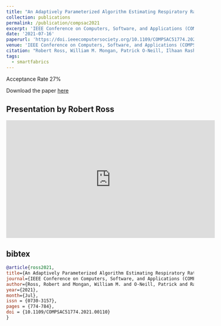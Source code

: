 ```yaml
---
title: "An Adaptively Parameterized Algorithm Estimating Respiratory Rate from a Passive Wearable RFID Smart Garment"
collection: publications
permalink: /publication/compsac2021
excerpt: 'IEEE Conference on Computers, Software, and Applications (COMPSAC)'
date: '2021-07-16'
paperurl: 'https://doi.ieeecomputersociety.org/10.1109/COMPSAC51774.2021.00110'
venue: 'IEEE Conference on Computers, Software, and Applications (COMPSAC)'
citation: "Robert Ross, William M. Mongan, Patrick O-Neill, Ilhaan Rasheed, Adam Fontecchio, Genevieve Dion, and Kapil R. Dandekar.  An Adaptively Parameterized Algorithm Estimating Respiratory Rate from a Passive Wearable RFID Smart Garment. IEEE Symposium on Mobile, Wearable and Ubiquitous Computing at COMPSAC 2021, July, 2021."
tags: 
  - smartfabrics
---
```


Acceptance Rate 27%

Download the paper [here](https://www.ncbi.nlm.nih.gov/pmc/articles/PMC8463037/pdf/nihms-1701078.pdf)

## Presentation by Robert Ross

<iframe width="560" height="315" src="https://www.youtube.com/embed/jjSIriwcy74" frameborder="0" allow="encrypted-media" allowfullscreen></iframe>

## bibtex
```bibtex
@article{ross2021, 
title={An Adaptively Parameterized Algorithm Estimating Respiratory Rate from a Passive Wearable RFID Smart Garment}, 
journal={IEEE Conference on Computers, Software, and Applications (COMPSAC)}, 
author={Ross, Robert and Mongan, William M. and O-Neill, Patrick and Rasheed, Ilhaan and Dion, Genevieve and Dandekar, Kapil R.}, 
year={2021}, 
month={Jul},
issn = {0730-3157},
pages = {774-784},
doi = {10.1109/COMPSAC51774.2021.00110}
}
```
